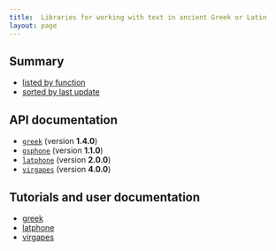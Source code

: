 ```yaml
---
title:  Libraries for working with text in ancient Greek or Latin
layout: page
---
```



## Summary

-  [listed by function](langlibs)
-  [sorted by last update](langbydate)


## API documentation


-  [`greek`](../api-docs/langlibs/greek/edu/holycross/shot/greek/) (version **1.4.0**)
-  [`gsphone`](../api-docs/langlibs/gsphone/edu/holycross/shot/gsphone/) (version **1.1.0**)
-  [`latphone`](../api-docs/langlibs/latphone/edu/holycross/shot/latin/) (version **2.0.0**)
-  [`virgapes`](../api-docs/langlibs/virgapes/edu/holycross/shot/virgapes/) (version **4.0.0**)

## Tutorials and user documentation


- [greek](../tut/langlibs/greek/)
- [latphone](../tut/langlibs/latphone/)
- [virgapes](../tut/langlibs/virgapes/)
